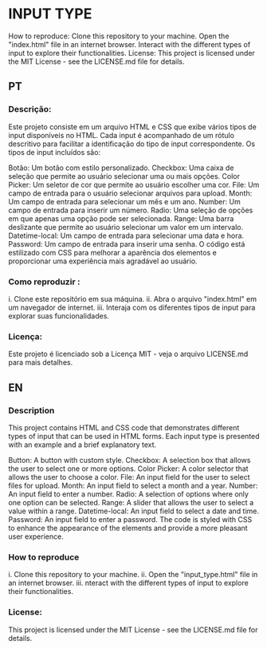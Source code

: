 # INPUT TYPE

How to reproduce:
Clone this repository to your machine.
Open the "index.html" file in an internet browser.
Interact with the different types of input to explore their functionalities.
License:
This project is licensed under the MIT License - see the LICENSE.md file for details.
## PT

### Descrição:
Este projeto consiste em um arquivo HTML e CSS que exibe vários tipos de input disponíveis no HTML. Cada input é acompanhado de um rótulo descritivo para facilitar a identificação do tipo de input correspondente. Os tipos de input incluídos são:

Botão: Um botão com estilo personalizado.
Checkbox: Uma caixa de seleção que permite ao usuário selecionar uma ou mais opções.
Color Picker: Um seletor de cor que permite ao usuário escolher uma cor.
File: Um campo de entrada para o usuário selecionar arquivos para upload.
Month: Um campo de entrada para selecionar um mês e um ano.
Number: Um campo de entrada para inserir um número.
Radio: Uma seleção de opções em que apenas uma opção pode ser selecionada.
Range: Uma barra deslizante que permite ao usuário selecionar um valor em um intervalo.
Datetime-local: Um campo de entrada para selecionar uma data e hora.
Password: Um campo de entrada para inserir uma senha.
O código está estilizado com CSS para melhorar a aparência dos elementos e proporcionar uma experiência mais agradável ao usuário.

### Como reproduzir :
i. Clone este repositório em sua máquina.
ii. Abra o arquivo "index.html" em um navegador de internet.
iii. Interaja com os diferentes tipos de input para explorar suas funcionalidades.

### Licença:
Este projeto é licenciado sob a Licença MIT - veja o arquivo LICENSE.md para mais detalhes.


## EN

### Description
This project contains HTML and CSS code that demonstrates different types of input that can be used in HTML forms. Each input type is presented with an example and a brief explanatory text.

Button: A button with custom style.
Checkbox: A selection box that allows the user to select one or more options.
Color Picker: A color selector that allows the user to choose a color.
File: An input field for the user to select files for upload.
Month: An input field to select a month and a year.
Number: An input field to enter a number.
Radio: A selection of options where only one option can be selected.
Range: A slider that allows the user to select a value within a range.
Datetime-local: An input field to select a date and time.
Password: An input field to enter a password.
The code is styled with CSS to enhance the appearance of the elements and provide a more pleasant user experience.


### How to reproduce
i. Clone this repository to your machine.
ii. Open the "input_type.html" file in an internet browser.
iii. nteract with the different types of input to explore their functionalities.

### License:
This project is licensed under the MIT License - see the LICENSE.md file for details.
